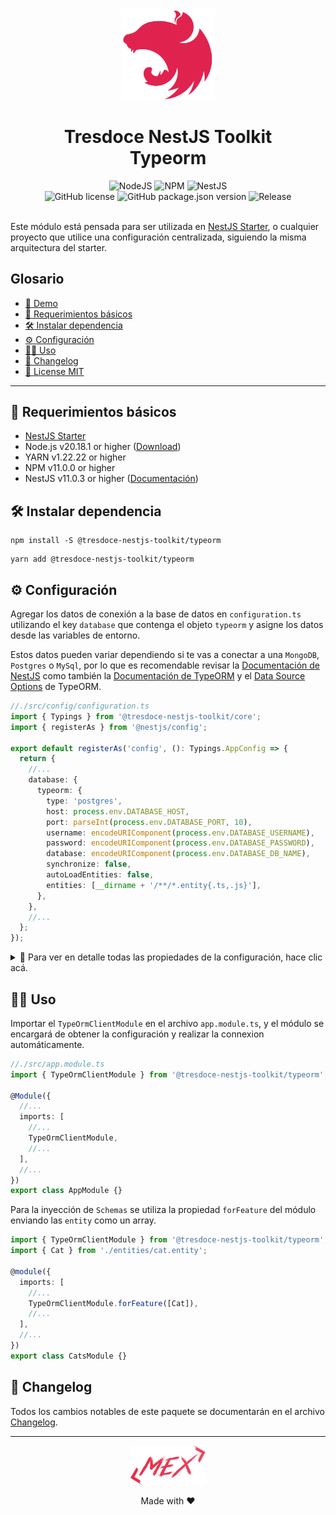 <div align="center">
    <img alt="nestjs-logo" width="150" height="auto" src="https://raw.githubusercontent.com/tresdoce/tresdoce-nestjs-toolkit/master/.readme-static/iso-nestjs.svg" />
    <h1>Tresdoce NestJS Toolkit<br/>Typeorm</h1>
</div>

<div align="center">
    <img src="https://img.shields.io/static/v1.svg?style=flat&label=NodeJS&message=v20.18.1&labelColor=339933&color=757575&logoColor=FFFFFF&logo=Node.js" alt="NodeJS"/>
    <img src="https://img.shields.io/static/v1.svg?style=flat&label=NPM&message=v11.0.0&labelColor=CB3837&logoColor=FFFFFF&color=757575&logo=npm" alt="NPM"/>
    <img src="https://img.shields.io/static/v1.svg?style=flat&label=NestJS&message=v11.0.3&labelColor=E0234E&logoColor=FFFFFF&color=757575&logo=Nestjs" alt="NestJS"/><br/>
    <img src="https://img.shields.io/github/license/tresdoce/tresdoce-nestjs-toolkit?style=flat" alt="GitHub license" >
    <img alt="GitHub package.json version" src="https://img.shields.io/github/package-json/v/tresdoce/tresdoce-nestjs-toolkit?filename=packages%2Ftypeorm%2Fpackage.json">
    <img alt="Release" src="https://img.shields.io/npm/v/@tresdoce-nestjs-toolkit/typeorm.svg">
    <br/>
</div>
<br/>

Este módulo está pensada para ser utilizada en [NestJS Starter](https://github.com/rudemex/nestjs-starter), o cualquier
proyecto que utilice una configuración centralizada, siguiendo la misma arquitectura del starter.

## Glosario

- [🥳 Demo](https://nestjs-starter.tresdoce.com.ar/v1/docs)
- [📝 Requerimientos básicos](#basic-requirements)
- [🛠️ Instalar dependencia](#install-dependencies)
- [⚙️ Configuración](#configurations)
- [👨‍💻 Uso](#use)
- [📄 Changelog](./CHANGELOG.md)
- [📜 License MIT](./license.md)

---

<a name="basic-requirements"></a>

## 📝 Requerimientos básicos

- [NestJS Starter](https://github.com/rudemex/nestjs-starter)
- Node.js v20.18.1 or higher ([Download](https://nodejs.org/es/download/))
- YARN v1.22.22 or higher
- NPM v11.0.0 or higher
- NestJS v11.0.3 or higher ([Documentación](https://nestjs.com/))

<a name="install-dependencies"></a>

## 🛠️ Instalar dependencia

```
npm install -S @tresdoce-nestjs-toolkit/typeorm
```

```
yarn add @tresdoce-nestjs-toolkit/typeorm
```

<a name="configurations"></a>

## ⚙️ Configuración

Agregar los datos de conexión a la base de datos en `configuration.ts` utilizando el key `database` que contenga el
objeto `typeorm` y asigne los datos desde las variables de entorno.

Estos datos pueden variar dependiendo si te vas a conectar a una `MongoDB`, `Postgres` o `MySql`, por lo que es
recomendable revisar la [Documentación de NestJS](https://docs.nestjs.com/techniques/database) como también
la [Documentación de TypeORM](https://typeorm.io/) y
el [Data Source Options](https://typeorm.io/data-source-options#common-data-source-options) de TypeORM.

```typescript
//./src/config/configuration.ts
import { Typings } from '@tresdoce-nestjs-toolkit/core';
import { registerAs } from '@nestjs/config';

export default registerAs('config', (): Typings.AppConfig => {
  return {
    //...
    database: {
      typeorm: {
        type: 'postgres',
        host: process.env.DATABASE_HOST,
        port: parseInt(process.env.DATABASE_PORT, 10),
        username: encodeURIComponent(process.env.DATABASE_USERNAME),
        password: encodeURIComponent(process.env.DATABASE_PASSWORD),
        database: encodeURIComponent(process.env.DATABASE_DB_NAME),
        synchronize: false,
        autoLoadEntities: false,
        entities: [__dirname + '/**/*.entity{.ts,.js}'],
      },
    },
    //...
  };
});
```

<details>
<summary>💬 Para ver en detalle todas las propiedades de la configuración, hace clic acá.</summary>

`type`: Es el tipo de base de datos a conectarse.

- Type: `String`
- Values: `mongodb | postgres | mysql | <otra>`

`host`: Es el servidor para conectarse a la base de datos mongo.

- Type: `String`
- Values: `localhost | 127.0.0.1 | <host>`

`port`: Es el puerto para conectarse a la base de datos mongo, no es obligatorio ponerlo.

- Type: `Number`

`username`: Es el nombre de usuario para conectarse a la base de datos.

- Type: `String`

`password`: Es la contraseña de usuario para conectarse a la base de datos.

- Type: `String`

`database`: Es el nombre de la base de datos.

- Type: `String`

`synchronize`: Indica si el esquema de la base de datos debe ser creado automáticamente en cada lanzamiento de la
aplicación. Tenga cuidado con esta opción y no la utilice en producción - de lo contrario puede perder los datos de
producción.

- Type: `Boolean`

`autoLoadEntities`: Carga automática de las entities.

- Type: `Boolean`
- Default: `false`

`entities`: Es un array de strings para configurar los entities a utilizar, se puede poner un glob para que reconozca a
todas las entidades.

- Type: `Array`

</details>

<a name="use"></a>

## 👨‍💻 Uso

Importar el `TypeOrmClientModule` en el archivo `app.module.ts`, y el módulo se encargará de obtener la configuración
y realizar la connexion automáticamente.

```typescript
//./src/app.module.ts
import { TypeOrmClientModule } from '@tresdoce-nestjs-toolkit/typeorm';

@Module({
  //...
  imports: [
    //...
    TypeOrmClientModule,
    //...
  ],
  //...
})
export class AppModule {}
```

Para la inyección de `Schemas` se utiliza la propiedad `forFeature` del módulo enviando las `entity` como un array.

```typescript
import { TypeOrmClientModule } from '@tresdoce-nestjs-toolkit/typeorm';
import { Cat } from './entities/cat.entity';

@module({
  imports: [
    //...
    TypeOrmClientModule.forFeature([Cat]),
    //...
  ],
  //...
})
export class CatsModule {}
```

## 📄 Changelog

Todos los cambios notables de este paquete se documentarán en el archivo [Changelog](./CHANGELOG.md).

---

<div align="center">
    <a href="mailto:mdelgado@tresdoce.com.ar" target="_blank" alt="Send an email">
        <img src="https://raw.githubusercontent.com/tresdoce/tresdoce-nestjs-toolkit/ab924d5bdd9a9b9acb3ca5721d4ce977c6b7f680/.readme-static/logo-mex-red.svg" width="120" alt="Logo - Mex" />
    </a><br/>
    <p>Made with ❤</p>
</div>
